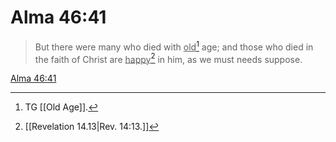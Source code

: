 # Alma 46:41

> But there were many who died with <u>old</u>[^a] age; and those who died in the faith of Christ are <u>happy</u>[^b] in him, as we must needs suppose.

[Alma 46:41](https://www.churchofjesuschrist.org/study/scriptures/bofm/alma/46?lang=eng&id=p41#p41)


[^a]: TG [[Old Age]].
[^b]: [[Revelation 14.13|Rev. 14:13.]]
